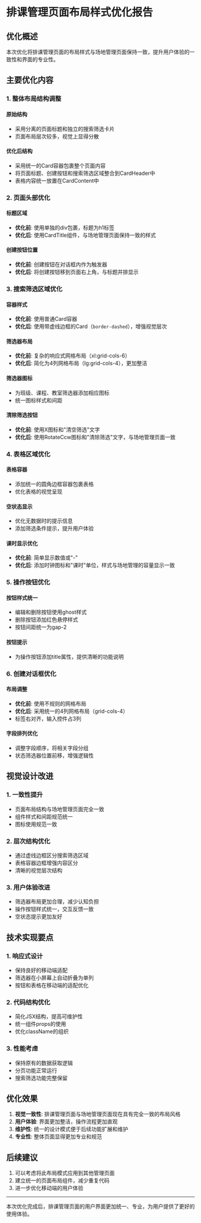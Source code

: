 # 排课管理页面布局样式优化报告

## 优化概述

本次优化将排课管理页面的布局样式与场地管理页面保持一致，提升用户体验的一致性和界面的专业性。

## 主要优化内容

### 1. 整体布局结构调整

#### 原始结构
- 采用分离的页面标题和独立的搜索筛选卡片
- 页面布局层次较多，视觉上显得分散

#### 优化后结构
- 采用统一的Card容器包裹整个页面内容
- 将页面标题、创建按钮和搜索筛选区域整合到CardHeader中
- 表格内容统一放置在CardContent中

### 2. 页面头部优化

#### 标题区域
- **优化前**: 使用单独的div包裹，标题为h1标签
- **优化后**: 使用CardTitle组件，与场地管理页面保持一致的样式

#### 创建按钮位置
- **优化前**: 创建按钮在对话框内作为触发器
- **优化后**: 将创建按钮移到页面右上角，与标题并排显示

### 3. 搜索筛选区域优化

#### 容器样式
- **优化前**: 使用普通Card容器
- **优化后**: 使用带虚线边框的Card（`border-dashed`），增强视觉层次

#### 筛选器布局
- **优化前**: 复杂的响应式网格布局（xl:grid-cols-6）
- **优化后**: 简化为4列网格布局（lg:grid-cols-4），更加整洁

#### 筛选器图标
- 为班级、课程、教室筛选器添加相应图标
- 统一图标样式和间距

#### 清除筛选按钮
- **优化前**: 使用X图标和"清空筛选"文字
- **优化后**: 使用RotateCcw图标和"清除筛选"文字，与场地管理页面一致

### 4. 表格区域优化

#### 表格容器
- 添加统一的圆角边框容器包裹表格
- 优化表格的视觉呈现

#### 空状态显示
- 优化无数据时的提示信息
- 添加筛选条件提示，提升用户体验

#### 课时显示优化
- **优化前**: 简单显示数值或"-"
- **优化后**: 添加时钟图标和"课时"单位，样式与场地管理的容量显示一致

### 5. 操作按钮优化

#### 按钮样式统一
- 编辑和删除按钮使用ghost样式
- 删除按钮添加红色悬停样式
- 按钮间距统一为gap-2

#### 按钮提示
- 为操作按钮添加title属性，提供清晰的功能说明

### 6. 创建对话框优化

#### 布局调整
- **优化前**: 使用不规则的网格布局
- **优化后**: 采用统一的4列网格布局（grid-cols-4）
- 标签右对齐，输入控件占3列

#### 字段排列优化
- 调整字段顺序，将相关字段分组
- 状态筛选器位置前移，增强逻辑性

## 视觉设计改进

### 1. 一致性提升
- 页面布局结构与场地管理页面完全一致
- 组件样式和间距规范统一
- 图标使用规范一致

### 2. 层次结构优化
- 通过虚线边框区分搜索筛选区域
- 表格容器边框增强内容区分
- 清晰的视觉层次结构

### 3. 用户体验改进
- 筛选器布局更加合理，减少认知负担
- 操作按钮样式统一，交互反馈一致
- 空状态提示更加友好

## 技术实现要点

### 1. 响应式设计
- 保持良好的移动端适配
- 筛选器在小屏幕上自动折叠为单列
- 按钮和表格在移动端的适配优化

### 2. 代码结构优化
- 简化JSX结构，提高可维护性
- 统一组件props的使用
- 优化className的组织

### 3. 性能考虑
- 保持原有的数据获取逻辑
- 分页功能正常运行
- 搜索筛选功能完整保留

## 优化效果

1. **视觉一致性**: 排课管理页面与场地管理页面现在具有完全一致的布局风格
2. **用户体验**: 界面更加整洁，操作流程更加直观
3. **维护性**: 统一的设计模式便于后续功能扩展和维护
4. **专业性**: 整体页面显得更加专业和规范

## 后续建议

1. 可以考虑将此布局模式应用到其他管理页面
2. 建立统一的页面布局组件，减少重复代码
3. 进一步优化移动端的用户体验

---

本次优化完成后，排课管理页面的用户界面更加统一、专业，为用户提供了更好的使用体验。 